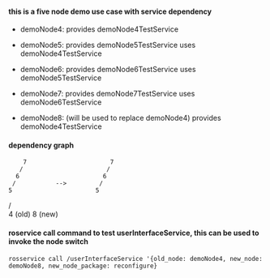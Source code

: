 #### this is a five node demo use case with service dependency
- demoNode4: 
    provides demoNode4TestService

- demoNode5:
    provides demoNode5TestService
    uses demoNode4TestService

- demoNode6:
    provides demoNode6TestService
    uses demoNode5TestService

- demoNode7:
    provides demoNode7TestService
    uses demoNode6TestService

- demoNode8: (will be used to replace demoNode4)
    provides demoNode4TestService

#### dependency graph
        7                       7
       /                       /
      6                       6
     /           -->         /
    5                       5
   /                        \
  4 (old)                    8 (new)

#### roservice call command to test userInterfaceService, this can be used to invoke the node switch
`rosservice call /userInterfaceService '{old_node: demoNode4, new_node: demoNode8, new_node_package: reconfigure}`
